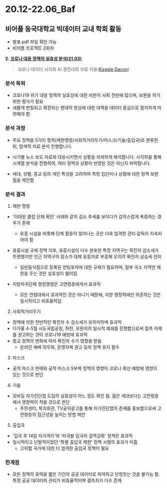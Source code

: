 # 20.12-22.06_Baf
## 비어플 동국대학교 빅데이터 교내 학회 활동
- 발표 pdf 파일 확인 가능
- 비어플 프로젝트 2회차

**2. [코로나 대응 정책의 실효성 분석(21.03)](https://github.com/JeongMinbbbb/20.12-22.06_Baf/tree/main/21.03_Analysis_Of_The_Effectiveness_Of_COVID19)**
>코로나 데이터 시각화 AI 경진대회 자료 이용([Kaggle](https://www.kaggle.com/datasets/kimjihoo/coronavirusdataset),[Dacon](https://dacon.io/competitions/official/235590/overview/description))

### 분석 목적
- 코로나19 위기 대응 정책의 실효성에 대한 비판이 사회 전반에 많으며, 보완을 하기 위한 평가가 필요
- 새롭게 변질되고 확장되는 팬데믹 현상에 대한 대책을 데이터 중심으로 철저하게 마련해야 함

### 분석 과정

- 주요 정책을 5가지 항목(제한명령/사회적거리두기/마스크/기술/출입국)로 분류한 뒤, 탐색적 자료 분석 진행합니다.
 
- 시기별 뉴스 보도 자료와 대응시키면서 상황을 자세하게 해석합니다. 시각화를 통해 시계열 분석을 진행하여, 여러 정책과 상황이 반영된 것은 아닌지 파악합니다.

- 세대, 성별, 종교 등의 개인 특성을 고려하여 특정 집단이나 상황에 대한 정책 보완점을 제안함

### 분석 결과
1. 제한 명령
  - '이태원 클럽 단체 확진' 사태와 같이 감소 추세를 보이다가 갑작스럽게 폭증하는 경우가 존재
    - 유흥 시설을 비롯해 단체 활동이 일어나는 곳은 더욱 엄격한 관리 감독이 지속되어야 함
  
  - 유흥시설 규제 정책 이후, 유흥시설이 다수 분포한 특정 지역구는 확진자 감소세가 뚜렷했지만 인근 지역구의 장소가 대체 유흥지로 부흥해   오히려 확진자 상승세 전이
    - 일반음식점으로 등록된 헌팅포차에 대한 규제가 필요하며, 일부 국소 지역만 제한을 두는 것은 실효성이 떨어짐
  
  - 지방자치단체 행정명령은 고연령층에게서 효과적
    - 모든 연령대에서 효과적인 것은 아니기 때문에, 지방 행정력에만 의존하는 것은 일시적이고 비효율적임
 
2. 사회적거리두기
  - 정책에 의한 전반적인 확진자 수 감소세가 유의미하며 효과적
  - 다가올 4-5월 시도국립공원, 하천, 유원지의 일시적 폐쇄를 진행함으로써 접촉 자제를 권고하는 것이 코로나19 예방에 효과적
  - 종교 정책의 변화에 따라 확진자 수가 영향을 받음
    - 온라인 예배 의무화, 운영자제 권고 등의 정책 유지 필수
 
3. 마스크
  - 공적 마스크 판매와 공적 마스크 5부제 정책의 영향이 코로나 확산 예방에 영향이 있는 것으로 판단
    
4. 기술
  - 모바일 자가진단앱 도입의 실효성이 어느 정도 확인 됨. 젊은 세대보다는 고연령층에서 영향력이 적을 것으로 판단
    - 주민센터, 복지회관, TV공익광고를 통해 자가진단앱의 존재를 홍보함으로써 고연령층의 접근성을 높이는 방법 제안 
 
5. 출입국
  - '입국 후 14일 자가격리'와 '미국발 입국자 검역강화' 정책은 효과적
  - 일시적이고 단발적이었던 '특별 출입국 제한' 정책 시행의 효과가 미흡
    - 고위험 국가에 대한 더 엄격한 출입국 정책이 필요

### 한계점
 - 모든 정책의 효력을 짧은 기간의 공공 데이터로 파악하고 단정짓는 것을 불가능 함. 특정 공공 데이터의 관리가 비효율적이며 결측치가 다수 존재
